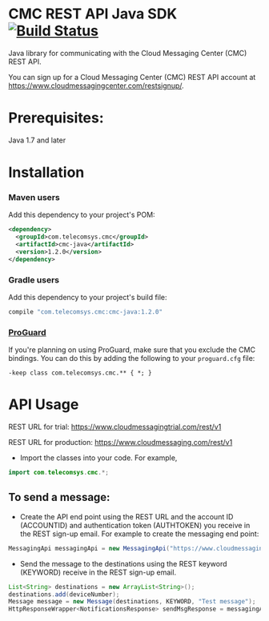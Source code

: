 # CMC REST API Java SDK  [![Build Status](https://travis-ci.org/cloudmessagingcenter/cmc-java.svg?branch=master)](https://travis-ci.org/cloudmessagingcenter/cmc-java)

Java library for communicating with the Cloud Messaging Center (CMC) REST API.

You can sign up for a Cloud Messaging Center (CMC) REST API account at https://www.cloudmessagingcenter.com/restsignup/.

Prerequisites:
============

Java 1.7 and later

Installation
============

### Maven users

Add this dependency to your project's POM:

```xml
<dependency>
  <groupId>com.telecomsys.cmc</groupId>
  <artifactId>cmc-java</artifactId>
  <version>1.2.0</version>
</dependency>
```

### Gradle users

Add this dependency to your project's build file:

```groovy
compile "com.telecomsys.cmc:cmc-java:1.2.0"
```

### [ProGuard](http://proguard.sourceforge.net/)

If you're planning on using ProGuard, make sure that you exclude the CMC bindings. You can do this by adding the following to your `proguard.cfg` file:

    -keep class com.telecomsys.cmc.** { *; }

API Usage
=========

REST URL for trial: https://www.cloudmessagingtrial.com/rest/v1

REST URL for production: https://www.cloudmessaging.com/rest/v1

*	Import the classes into your code. For example,

```java
import com.telecomsys.cmc.*;
``` 

To send a message:
------------------

*	Create the API end point using the REST URL and the account ID (ACCOUNTID) and authentication token (AUTHTOKEN) you 
    receive in the REST sign-up email. For example to create the messaging end point:
    
```java
MessagingApi messagingApi = new MessagingApi("https://www.cloudmessagingtrial.com/rest/v1", ACCOUNTID, AUTHTOKEN);
```

*	Send the message to the destinations using the REST keyword (KEYWORD) receive in the REST sign-up email.

```java
List<String> destinations = new ArrayList<String>();
destinations.add(deviceNumber);
Message message = new Message(destinations, KEYWORD, "Test message");
HttpResponseWrapper<NotificationsResponse> sendMsgResponse = messagingApi.sendMessage(message);
```
